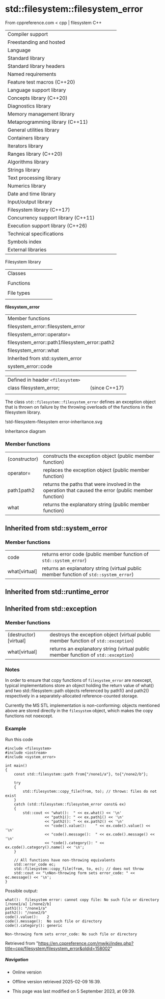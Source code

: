 # std::filesystem::filesystem_error

From cppreference.com
< cpp‎ | filesystem
C++

|  |  |  |  |  |
| --- | --- | --- | --- | --- |
| Compiler support | | | | |
| Freestanding and hosted | | | | |
| Language | | | | |
| Standard library | | | | |
| Standard library headers | | | | |
| Named requirements | | | | |
| Feature test macros (C++20) | | | | |
| Language support library | | | | |
| Concepts library (C++20) | | | | |
| Diagnostics library | | | | |
| Memory management library | | | | |
| Metaprogramming library (C++11) | | | | |
| General utilities library | | | | |
| Containers library | | | | |
| Iterators library | | | | |
| Ranges library (C++20) | | | | |
| Algorithms library | | | | |
| Strings library | | | | |
| Text processing library | | | | |
| Numerics library | | | | |
| Date and time library | | | | |
| Input/output library | | | | |
| Filesystem library (C++17) | | | | |
| Concurrency support library (C++11) | | | | |
| Execution support library (C++26) | | | | |
| Technical specifications | | | | |
| Symbols index | | | | |
| External libraries | | | | |

Filesystem library

|  |  |  |  |  |
| --- | --- | --- | --- | --- |
| Classes | | | | |
| |  |  |  |  |  | | --- | --- | --- | --- | --- | | filesystem::path | | | | | | ****filesystem::filesystem_error**** | | | | | | filesystem::directory_entry | | | | | | filesystem::directory_iterator | | | | | | filesystem::recursive_directory_iterator | | | | | | filesystem::file_status | | | | | | filesystem::space_info | | | | | | |  |  |  |  |  | | --- | --- | --- | --- | --- | | filesystem::file_type | | | | | | filesystem::file_time_type | | | | | | filesystem::perms | | | | | | filesystem::perm_options | | | | | | filesystem::copy_options | | | | | | filesystem::directory_options | | | | | |
| Functions | | | | |
| |  |  |  |  |  | | --- | --- | --- | --- | --- | | filesystem::absolute | | | | | | filesystem::canonicalfilesystem::weakly_canonical | | | | | | filesystem::relativefilesystem::proximate | | | | | | filesystem::copy | | | | | | filesystem::copy_file | | | | | | filesystem::copy_symlink | | | | | | filesystem::create_directory filesystem::create_directories | | | | | | filesystem::create_hard_link | | | | | | filesystem::create_symlink filesystem::create_directory_symlink | | | | | | filesystem::current_path | | | | | | filesystem::temp_directory_path | | | | | | |  |  |  |  |  | | --- | --- | --- | --- | --- | | filesystem::exists | | | | | | filesystem::equivalent | | | | | | filesystem::file_size | | | | | | filesystem::hard_link_count | | | | | | filesystem::last_write_time | | | | | | filesystem::permissions | | | | | | filesystem::read_symlink | | | | | | filesystem::remove filesystem::remove_all | | | | | | filesystem::rename | | | | | | filesystem::resize_file | | | | | | filesystem::space | | | | | | filesystem::status filesystem::symlink_status | | | | | |
| File types | | | | |
| |  |  |  |  |  | | --- | --- | --- | --- | --- | | filesystem::is_block_file | | | | | | filesystem::is_character_file | | | | | | filesystem::is_directory | | | | | | filesystem::is_empty | | | | | | filesystem::status_known | | | | | | |  |  |  |  |  | | --- | --- | --- | --- | --- | | filesystem::is_fifo | | | | | | filesystem::is_other | | | | | | filesystem::is_regular_file | | | | | | filesystem::is_socket | | | | | | filesystem::is_symlink | | | | | |

****filesystem_error****

|  |  |  |  |  |
| --- | --- | --- | --- | --- |
| Member functions | | | | |
| filesystem_error::filesystem_error | | | | |
| filesystem_error::operator= | | | | |
| filesystem_error::path1filesystem_error::path2 | | | | |
| filesystem_error::what | | | | |
| Inherited from std::system_error | | | | |
| system_error::code | | | | |

|  |  |  |
| --- | --- | --- |
| Defined in header `<filesystem>` |  |  |
| class filesystem_error; |  | (since C++17) |
|  |  |  |

The class `std::filesystem::filesystem_error` defines an exception object that is thrown on failure by the throwing overloads of the functions in the filesystem library.

!std-filesystem-filesystem error-inheritance.svg

Inheritance diagram

### Member functions

|  |  |
| --- | --- |
| (constructor) | constructs the exception object   (public member function) |
| operator= | replaces the exception object   (public member function) |
| path1path2 | returns the paths that were involved in the operation that caused the error   (public member function) |
| what | returns the explanatory string   (public member function) |

## Inherited from std::system_error

### Member functions

|  |  |
| --- | --- |
| code | returns error code   (public member function of `std::system_error`) |
| what[virtual] | returns an explanatory string   (virtual public member function of `std::system_error`) |

## Inherited from std::runtime_error

## Inherited from std::exception

### Member functions

|  |  |
| --- | --- |
| (destructor)[virtual] | destroys the exception object   (virtual public member function of `std::exception`) |
| what[virtual] | returns an explanatory string   (virtual public member function of `std::exception`) |

### Notes

In order to ensure that copy functions of `filesystem_error` are noexcept, typical implementations store an object holding the return value of what() and two std::filesystem::path objects referenced by path1() and path2() respectively in a separately-allocated reference-counted storage.

Currently the MS STL implementation is non-conforming: objects mentioned above are stored directly in the `filesystem` object, which makes the copy functions not noexcept.

### Example

Run this code

```
#include <filesystem>
#include <iostream>
#include <system_error>
 
int main()
{
    const std::filesystem::path from{"/none1/a"}, to{"/none2/b"};
 
    try
    {
        std::filesystem::copy_file(from, to); // throws: files do not exist
    }
    catch (std::filesystem::filesystem_error const& ex)
    {
        std::cout << "what():  " << ex.what() << '\n'
                  << "path1(): " << ex.path1() << '\n'
                  << "path2(): " << ex.path2() << '\n'
                  << "code().value():    " << ex.code().value() << '\n'
                  << "code().message():  " << ex.code().message() << '\n'
                  << "code().category(): " << ex.code().category().name() << '\n';
    }
 
    // All functions have non-throwing equivalents
    std::error_code ec;
    std::filesystem::copy_file(from, to, ec); // does not throw
    std::cout << "\nNon-throwing form sets error_code: " << ec.message() << '\n';
}

```

Possible output:

```
what():  filesystem error: cannot copy file: No such file or directory [/none1/a] [/none2/b]
path1(): "/none1/a"
path2(): "/none2/b"
code().value():    2
code().message():  No such file or directory
code().category(): generic
 
Non-throwing form sets error_code: No such file or directory

```

Retrieved from "<https://en.cppreference.com/mwiki/index.php?title=cpp/filesystem/filesystem_error&oldid=158002>"

##### Navigation

- Online version
- Offline version retrieved 2025-02-09 16:39.

- This page was last modified on 5 September 2023, at 09:39.